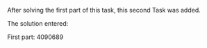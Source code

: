 After solving the first part of this task, this second Task was added.

The solution entered:

First part: 4090689
